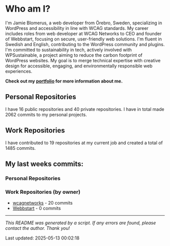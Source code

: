 # Who am I?
I'm Jamie Blomerus, a web developer from Örebro, Sweden, specializing in WordPress and accessibility in line with WCAG standards. My career includes roles from web developer at WCAG Networks to CEO and founder of Webbstart, focusing on secure, user-friendly web solutions. I'm fluent in Swedish and English, contributing to the WordPress community and plugins. I'm committed to sustainability in tech, actively involved with WPSustainable, a project aiming to reduce the carbon footprint of WordPress websites. My goal is to merge technical expertise with creative design for accessible, engaging, and environmentally responsible web experiences.

**Check out my [portfolio](jamie.blomerus.se) for more information about me.**

## Personal Repositories
I have 16 public repositories and 40 private repositories. I have in total made 2062 commits to my personal projects.

## Work Repositories
I have contributed to 19 repositories at my current job and created a total of 1485 commits.
## My last weeks commits:
### Personal Repositories

### Work Repositories (by owner)
* [wcagnetworks](https://github.com/wcagnetworks) - 20 commits
* [Webbstart](https://github.com/Webbstart) - 0 commits

---

*This README was generated by a script. If any errors are found, please contact the author. Thank you!*

Last updated: 2025-05-13 00:02:18